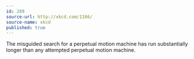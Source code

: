 ```yaml
---
id: 289
source-url: http://xkcd.com/1166/
source-name: xkcd
published: true
---
```

 The misguided search for a perpetual motion machine has run substantially longer than any attempted perpetual motion machine.
